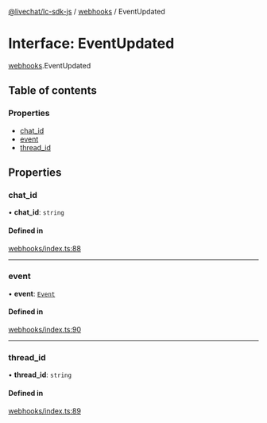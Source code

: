 [@livechat/lc-sdk-js](../README.md) / [webhooks](../modules/webhooks.md) / EventUpdated

# Interface: EventUpdated

[webhooks](../modules/webhooks.md).EventUpdated

## Table of contents

### Properties

- [chat\_id](webhooks.EventUpdated.md#chat_id)
- [event](webhooks.EventUpdated.md#event)
- [thread\_id](webhooks.EventUpdated.md#thread_id)

## Properties

### chat\_id

• **chat\_id**: `string`

#### Defined in

[webhooks/index.ts:88](https://github.com/livechat/lc-sdk-js/blob/25e113d/src/webhooks/index.ts#L88)

___

### event

• **event**: [`Event`](../modules/webhooks_structures_events.md#event)

#### Defined in

[webhooks/index.ts:90](https://github.com/livechat/lc-sdk-js/blob/25e113d/src/webhooks/index.ts#L90)

___

### thread\_id

• **thread\_id**: `string`

#### Defined in

[webhooks/index.ts:89](https://github.com/livechat/lc-sdk-js/blob/25e113d/src/webhooks/index.ts#L89)
